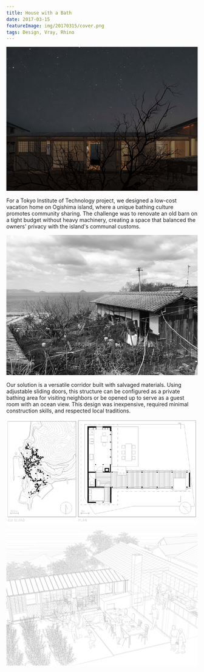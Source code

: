 ```yaml
---
title: House with a Bath
date: 2017-03-15
featureImage: img/20170315/cover.png
tags: Design, Vray, Rhino
---
```

![](img/20170315/cover.png)

For a Tokyo Institute of Technology project, we designed a low-cost vacation home on Ogishima island, where a unique bathing culture promotes community sharing. The challenge was to renovate an old barn on a tight budget without heavy machinery, creating a space that balanced the owners' privacy with the island's communal customs.

![The Existing Barn House](img/20170315/photo.png)

Our solution is a versatile corridor built with salvaged materials. Using adjustable sliding doors, this structure can be configured as a private bathing area for visiting neighbors or be opened up to serve as a guest room with an ocean view. This design was inexpensive, required minimal construction skills, and respected local traditions.

![Restoration Layout](img/20170315/plan.png)

![](img/20170315/scenario.png)


